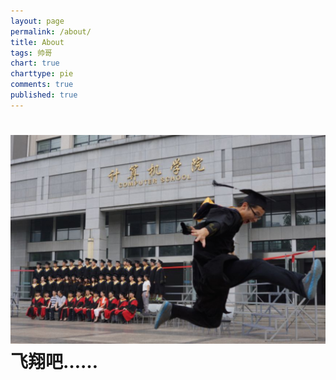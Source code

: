 ```yaml
---
layout: page
permalink: /about/
title: About
tags: 帅哥
chart: true
charttype: pie
comments: true
published: true
---
```


![img](/images/post/whu/bye.jpg)
飞翔吧……
===